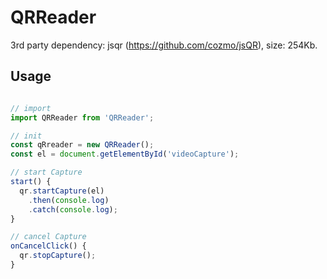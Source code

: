 # QRReader

3rd party dependency: jsqr (<https://github.com/cozmo/jsQR>), size: 254Kb.

## Usage

```javascript

// import
import QRReader from 'QRReader';

// init
const qRreader = new QRReader();
const el = document.getElementById('videoCapture');

// start Capture
start() {
  qr.startCapture(el)
    .then(console.log)
    .catch(console.log);
}

// cancel Capture
onCancelClick() {
  qr.stopCapture();
}
```
